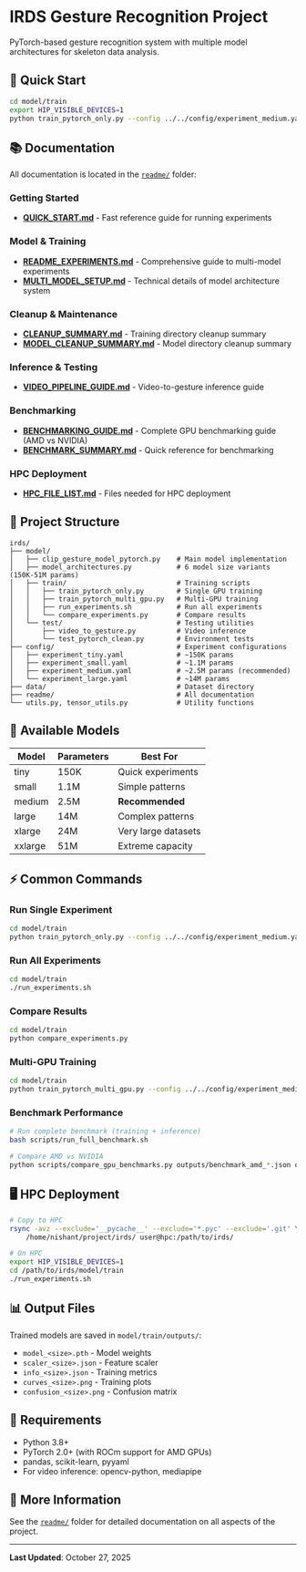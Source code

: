 # IRDS Gesture Recognition Project

PyTorch-based gesture recognition system with multiple model architectures for skeleton data analysis.

## 🚀 Quick Start

```bash
cd model/train
export HIP_VISIBLE_DEVICES=1
python train_pytorch_only.py --config ../../config/experiment_medium.yaml
```

## 📚 Documentation

All documentation is located in the [`readme/`](readme/) folder:

### Getting Started
- **[QUICK_START.md](readme/QUICK_START.md)** - Fast reference guide for running experiments

### Model & Training
- **[README_EXPERIMENTS.md](readme/README_EXPERIMENTS.md)** - Comprehensive guide to multi-model experiments
- **[MULTI_MODEL_SETUP.md](readme/MULTI_MODEL_SETUP.md)** - Technical details of model architecture system

### Cleanup & Maintenance
- **[CLEANUP_SUMMARY.md](readme/CLEANUP_SUMMARY.md)** - Training directory cleanup summary
- **[MODEL_CLEANUP_SUMMARY.md](readme/MODEL_CLEANUP_SUMMARY.md)** - Model directory cleanup summary

### Inference & Testing
- **[VIDEO_PIPELINE_GUIDE.md](readme/VIDEO_PIPELINE_GUIDE.md)** - Video-to-gesture inference guide

### Benchmarking
- **[BENCHMARKING_GUIDE.md](readme/BENCHMARKING_GUIDE.md)** - Complete GPU benchmarking guide (AMD vs NVIDIA)
- **[BENCHMARK_SUMMARY.md](readme/BENCHMARK_SUMMARY.md)** - Quick reference for benchmarking

### HPC Deployment
- **[HPC_FILE_LIST.md](readme/HPC_FILE_LIST.md)** - Files needed for HPC deployment

## 📁 Project Structure

```
irds/
├── model/
│   ├── clip_gesture_model_pytorch.py    # Main model implementation
│   ├── model_architectures.py           # 6 model size variants (150K-51M params)
│   ├── train/                           # Training scripts
│   │   ├── train_pytorch_only.py        # Single GPU training
│   │   ├── train_pytorch_multi_gpu.py   # Multi-GPU training
│   │   ├── run_experiments.sh           # Run all experiments
│   │   └── compare_experiments.py       # Compare results
│   └── test/                            # Testing utilities
│       ├── video_to_gesture.py          # Video inference
│       └── test_pytorch_clean.py        # Environment tests
├── config/                              # Experiment configurations
│   ├── experiment_tiny.yaml             # ~150K params
│   ├── experiment_small.yaml            # ~1.1M params
│   ├── experiment_medium.yaml           # ~2.5M params (recommended)
│   └── experiment_large.yaml            # ~14M params
├── data/                                # Dataset directory
├── readme/                              # All documentation
└── utils.py, tensor_utils.py            # Utility functions
```

## 🎯 Available Models

| Model | Parameters | Best For |
|-------|-----------|----------|
| tiny | 150K | Quick experiments |
| small | 1.1M | Simple patterns |
| medium | 2.5M | **Recommended** |
| large | 14M | Complex patterns |
| xlarge | 24M | Very large datasets |
| xxlarge | 51M | Extreme capacity |

## ⚡ Common Commands

### Run Single Experiment
```bash
cd model/train
python train_pytorch_only.py --config ../../config/experiment_medium.yaml
```

### Run All Experiments
```bash
cd model/train
./run_experiments.sh
```

### Compare Results
```bash
cd model/train
python compare_experiments.py
```

### Multi-GPU Training
```bash
cd model/train
python train_pytorch_multi_gpu.py --config ../../config/experiment_medium.yaml --gpu 1
```

### Benchmark Performance
```bash
# Run complete benchmark (training + inference)
bash scripts/run_full_benchmark.sh

# Compare AMD vs NVIDIA
python scripts/compare_gpu_benchmarks.py outputs/benchmark_amd_*.json outputs/benchmark_nvidia_*.json
```

## 🖥️ HPC Deployment

```bash
# Copy to HPC
rsync -avz --exclude='__pycache__' --exclude='*.pyc' --exclude='.git' \
    /home/nishant/project/irds/ user@hpc:/path/to/irds/

# On HPC
export HIP_VISIBLE_DEVICES=1
cd /path/to/irds/model/train
./run_experiments.sh
```

## 📊 Output Files

Trained models are saved in `model/train/outputs/`:
- `model_<size>.pth` - Model weights
- `scaler_<size>.json` - Feature scaler
- `info_<size>.json` - Training metrics
- `curves_<size>.png` - Training plots
- `confusion_<size>.png` - Confusion matrix

## 🔧 Requirements

- Python 3.8+
- PyTorch 2.0+ (with ROCm support for AMD GPUs)
- pandas, scikit-learn, pyyaml
- For video inference: opencv-python, mediapipe

## 📖 More Information

See the [`readme/`](readme/) folder for detailed documentation on all aspects of the project.

---

**Last Updated**: October 27, 2025

